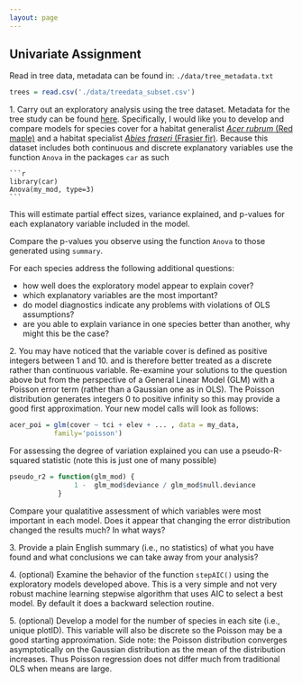 ```yaml
---
layout: page
---
```


## Univariate Assignment

Read in tree data, metadata can be found in: `./data/tree_metadata.txt`

```r
trees = read.csv('./data/treedata_subset.csv')
```

1\. Carry out an exploratory analysis using the tree dataset. Metadata for the
tree study can be found [here](../data/tree_metadata.txt). Specifically, I would
like you to develop and compare models for species cover for a habitat
generalist [*Acer rubrum* (Red
maple)](http://www.durhamtownship.com/blog-archives/pix/November1407.jpg) and a
habitat specialist [*Abies fraseri* (Frasier
fir)](https://upload.wikimedia.org/wikipedia/commons/d/d0/Abies_fraseri_Mitchell.jpg).
Because this dataset includes both continuous and discrete explanatory variables
use the function `Anova` in the packages `car` as such

    ```r
    library(car)
    Anova(my_mod, type=3)
    ```

This will estimate partial effect sizes, variance explained, and p-values for 
each explanatory variable included in the model. 

Compare the p-values you observe using the function `Anova` to those generated
using `summary`. 

For each species address the following additional questions:

* how well does the exploratory model appear to explain cover?
* which explanatory variables are the most important?
* do model diagnostics indicate any problems with violations of OLS assumptions?
* are you able to explain variance in one species better than another, 
  why might this be the case?

2\. You may have noticed that the variable cover is defined as 
positive integers between 1 and 10. and is therefore better treated
as a discrete rather than continuous variable. 
Re-examine your solutions to the question above but from the
perspective of a General Linear Model (GLM) with a Poisson error term
(rather than a Gaussian one as in OLS). 
The Poisson distribution generates integers 0 to positive infinity so this may provide a good first approximation. 
Your new model calls will look as follows:

```r
acer_poi = glm(cover ~ tci + elev + ... , data = my_data, 
           family='poisson')
```

For assessing the degree of variation explained you can use a 
pseudo-R-squared statistic (note this is just one of many possible)

```r
pseudo_r2 = function(glm_mod) {
                1 -  glm_mod$deviance / glm_mod$null.deviance
            }
```

Compare your qualatitive assessment of which variables were most important in each model. 
Does it appear that changing the error distribution changed the results much? In what ways? 

3\. Provide a plain English summary (i.e., no statistics) of what you have
found and what conclusions we can take away from your analysis?

4\. (optional) Examine the behavior of the function `stepAIC()` using the 
exploratory models developed above. This is a very simple and not very
robust machine learning stepwise algorithm that uses AIC to select a 
best model. By default it does a backward selection routine. 

5\. (optional) Develop a model for the number of species in each site 
(i.e., unique plotID). This variable will also be discrete so the Poisson
may be a good starting approximation. Side note: the Poisson
distribution converges asymptotically on the Gaussian distribution as the 
mean of the distribution increases. Thus Poisson regression does not differ
much from traditional OLS when means are large. 
